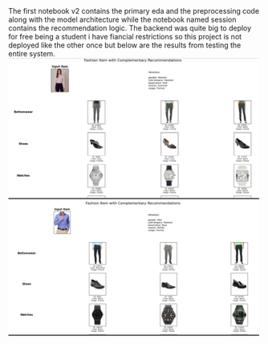 <div>The first notebook v2 contains the primary eda and the preprocessing code along with the model architecture while the notebook named session contains the recommendation logic. The backend was quite big to deploy for free being a student i have fiancial restrictions so this project is not deployed like the other once but below are the results from testing the entire system.</div>
<img src="ss1.png" alt="ScreenShot 1" width=500>
<img src="ss2.png" alt="ScreenShot 1" width=500>
